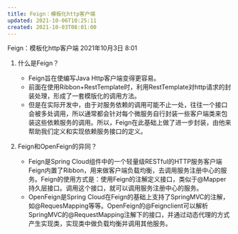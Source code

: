 ```yaml
---
title: Feign：模板化http客户端
updated: 2021-10-06T10:25:11
created: 2021-10-03T08:01:00
---
```


Feign：模板化http客户端
2021年10月3日
8:01

1.  什么是Feign？
    - Feign旨在使编写Java Http客户端变得更容易。
    - 前面在使用Ribbon+RestTemplate时，利用RestTemplate对http请求的封装处理，形成了一套模版化的调用方法。
    - 但是在实际开发中，由于对服务依赖的调用可能不止一处，往往一个接口会被多处调用，所以通常都会针对每个微服务自行封装一些客户端类来包装这些依赖服务的调用。所以，Feign在此基础上做了进一步封装，由他来帮助我们定义和实现依赖服务接口的定义。

1.  Feign和OpenFeign的异同？
    - Feign是Spring Cloud组件中的一个轻量级RESTful的HTTP服务客户端Feign内置了Ribbon，用来做客户端负载均衡，去调用服务注册中心的服务。Feign的使用方式是：使用Feign的注解定义接口，类似于@Mapper持久层接口。调用这个接口，就可以调用服务注册中心的服务。
    - OpenFeign是Spring Cloud在Feign的基础上支持了SpringMVC的注解，如@RequesMapping等等。OpenFeign的@Feignclient可以解析SpringMVC的@RequestMapping注解下的接口，并通过动态代理的方式产生实现类，实现类中做负载均衡并调用其他服务。

